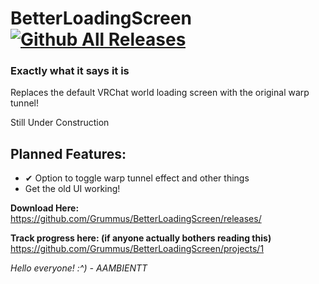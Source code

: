 # BetterLoadingScreen [![Github All Releases](https://img.shields.io/github/downloads/Grummus/BetterLoadingScreen/total.svg)]()
### Exactly what it says it is

Replaces the default VRChat world loading screen with the original warp tunnel!

Still Under Construction

## Planned Features:
 - ✔ Option to toggle warp tunnel effect and other things
 - Get the old UI working!

**Download Here:**  
https://github.com/Grummus/BetterLoadingScreen/releases/

**Track progress here: (if anyone actually bothers reading this)**
https://github.com/Grummus/BetterLoadingScreen/projects/1


*Hello everyone! :^) - AAMBIENTT*
